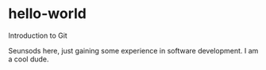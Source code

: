# hello-world
Introduction to Git

Seunsods here, just gaining some experience in software development.
I am a cool dude.
